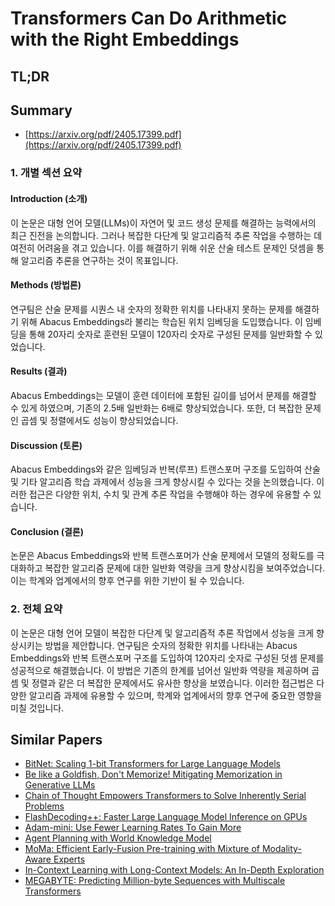 # Transformers Can Do Arithmetic with the Right Embeddings
## TL;DR
## Summary
- [https://arxiv.org/pdf/2405.17399.pdf](https://arxiv.org/pdf/2405.17399.pdf)

### 1. 개별 섹션 요약

#### Introduction (소개)
이 논문은 대형 언어 모델(LLMs)이 자연어 및 코드 생성 문제를 해결하는 능력에서의 최근 진전을 논의합니다. 그러나 복잡한 다단계 및 알고리즘적 추론 작업을 수행하는 데 여전히 어려움을 겪고 있습니다. 이를 해결하기 위해 쉬운 산술 테스트 문제인 덧셈을 통해 알고리즘 추론을 연구하는 것이 목표입니다. 

#### Methods (방법론)
연구팀은 산술 문제를 시퀀스 내 숫자의 정확한 위치를 나타내지 못하는 문제를 해결하기 위해 Abacus Embeddings라 불리는 학습된 위치 임베딩을 도입했습니다. 이 임베딩을 통해 20자리 숫자로 훈련된 모델이 120자리 숫자로 구성된 문제를 일반화할 수 있었습니다.

#### Results (결과)
Abacus Embeddings는 모델이 훈련 데이터에 포함된 길이를 넘어서 문제를 해결할 수 있게 하였으며, 기존의 2.5배 일반화는 6배로 향상되었습니다. 또한, 더 복잡한 문제인 곱셈 및 정렬에서도 성능이 향상되었습니다.

#### Discussion (토론)
Abacus Embeddings와 같은 임베딩과 반복(루프) 트랜스포머 구조를 도입하여 산술 및 기타 알고리즘 학습 과제에서 성능을 크게 향상시킬 수 있다는 것을 논의했습니다. 이러한 접근은 다양한 위치, 수치 및 관계 추론 작업을 수행해야 하는 경우에 유용할 수 있습니다.

#### Conclusion (결론)
논문은 Abacus Embeddings와 반복 트랜스포머가 산술 문제에서 모델의 정확도를 극대화하고 복잡한 알고리즘 문제에 대한 일반화 역량을 크게 향상시킴을 보여주었습니다. 이는 학계와 업계에서의 향후 연구를 위한 기반이 될 수 있습니다.

### 2. 전체 요약

이 논문은 대형 언어 모델이 복잡한 다단계 및 알고리즘적 추론 작업에서 성능을 크게 향상시키는 방법을 제안합니다. 연구팀은 숫자의 정확한 위치를 나타내는 Abacus Embeddings와 반복 트랜스포머 구조를 도입하여 120자리 숫자로 구성된 덧셈 문제를 성공적으로 해결했습니다. 이 방법은 기존의 한계를 넘어선 일반화 역량을 제공하며 곱셈 및 정렬과 같은 더 복잡한 문제에서도 유사한 향상을 보였습니다. 이러한 접근법은 다양한 알고리즘 과제에 유용할 수 있으며, 학계와 업계에서의 향후 연구에 중요한 영향을 미칠 것입니다.

## Similar Papers
- [BitNet: Scaling 1-bit Transformers for Large Language Models](2310.11453.md)
- [Be like a Goldfish, Don't Memorize! Mitigating Memorization in Generative LLMs](2406.10209.md)
- [Chain of Thought Empowers Transformers to Solve Inherently Serial Problems](2402.12875.md)
- [FlashDecoding++: Faster Large Language Model Inference on GPUs](2311.01282.md)
- [Adam-mini: Use Fewer Learning Rates To Gain More](2406.16793.md)
- [Agent Planning with World Knowledge Model](2405.14205.md)
- [MoMa: Efficient Early-Fusion Pre-training with Mixture of Modality-Aware Experts](2407.21770.md)
- [In-Context Learning with Long-Context Models: An In-Depth Exploration](2405.00200.md)
- [MEGABYTE: Predicting Million-byte Sequences with Multiscale Transformers](2305.07185.md)
